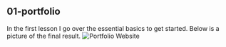 ## 01-portfolio

In the first lesson I go over the essential basics to get started. Below is a picture of the final result.
![Portfolio Website](https://i.imgur.com/sYt3tjk.png)
